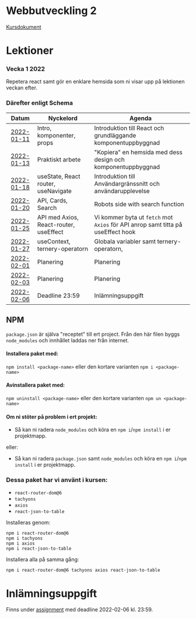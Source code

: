 # Webbutveckling 2

[Kursdokument](../webbutveckling_1/KursplaneringWebbutveckling1.pdf)

# Lektioner

### Vecka 1 2022

Repetera react samt gör en enklare hemsida som ni visar upp på lektionen veckan efter.

### Därefter enligt Schema

|      Datum      | Nyckelord                              | Agenda                                                                           |
|:---------------:|----------------------------------------|----------------------------------------------------------------------------------|
| [2022-01-11][1] | Intro, komponenter, props              | Introduktion till React och grundläggande komponentuppbyggnad                    |
| [2022-01-13][2] | Praktiskt arbete                       | "Kopiera" en hemsida med dess design och komponentuppbyggnad                     |
| [2022-01-18][3] | useState, React router, useNavigate    | Introduktion till Användargränssnitt och användarupplevelse                      |
| [2022-01-20][4] | API, Cards, Search                     | Robots side with search function                                                 |
| [2022-01-25][5] | API med Axios, React-router, useEffect | Vi kommer byta ut `fetch` mot `Axios` för API anrop samt titta på useEffect hook |
| [2022-01-27][6] | useContext, ternery-operatorn          | Globala variabler samt ternery-operatorn,                                        |
| [2022-02-01][7] | Planering                              | Planering                                                                        |
| [2022-02-03][8] | Planering                              | Planering                                                                        |
| [2022-02-06][9] | Deadline 23:59                         | Inlämningsuppgift                                                                |

## NPM

`package.json` är själva "receptet" till ert project. Från den här filen byggs `node_modules` och innhållet laddas ner
från internet.

#### Installera paket med:

`npm install <package-name>` eller den kortare varianten `npm i <package-name>`

#### Avinstallera paket med:

`npm uninstall <package-name>` eller den kortare varianten `npm un <package-name>`

#### Om ni stöter på problem i ert projekt:

- Så kan ni radera `node_modules` och köra en `npm i`/`npm install` i er projektmapp.

eller:

- Så kan ni radera `package.json` samt `node_modules` och köra en `npm i`/`npm install` i er projektmapp.

### Dessa paket har vi använt i kursen:

- `react-router-dom@6`
- `tachyons`
- `axios`
- `react-json-to-table`

Installeras genom:

```shell
npm i react-router-dom@6
npm i tachyons
npm i axios
npm i react-json-to-table
```

Installera alla på samma gång:

```shell
npm i react-router-dom@6 tachyons axios react-json-to-table
```

# Inlämningsuppgift

Finns under [assignment][9] med deadline 2022-02-06 kl. 23:59.

[1]: 2022-01-11/frontend

[2]: 2022-01-13/frontend

[3]: 2022-01-18/README.md

[4]: 2022-01-20/

[5]: 2022-01-25/README.md

[6]: 2022-01-27/README.md

[7]: 2022-01-01/README.md

[8]: 2022-01-03/README.md

[9]: assignment/README.md
